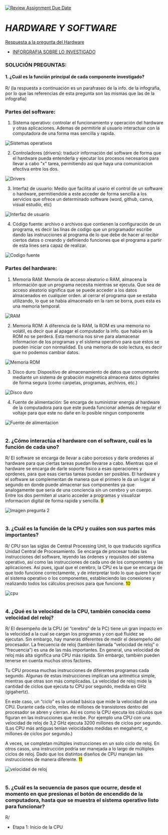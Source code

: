 [![Review Assignment Due Date](https://classroom.github.com/assets/deadline-readme-button-22041afd0340ce965d47ae6ef1cefeee28c7c493a6346c4f15d667ab976d596c.svg)](https://classroom.github.com/a/ZHlrD2sU)
# _HARDWARE Y SOFTWARE_
[Respuesta a la pregunta del Hardware](https://concepto.de/hardware/) 

- [INFORGRAFIA SOBRE LO INVESTIGADO](https://www.canva.com/design/DAGL6WiuH-A/QZUbLkde-qt7zqinvhT6Zg/edit?utm_content=DAGL6WiuH-A&utm_campaign=designshare&utm_medium=link2&utm_source=sharebutton)

### SOLUCIÓN PREGUNTAS: 
#### 1. ¿Cuál es la función principal de cada componente investigado? 

R/ (la respuesta a continuación es un parafraseo de la info. de la infografia, por lo que las referencias de esta pregunta son las mismas que las de la infografia) 

### Partes del software:
1. Sistema operativo:
controlar el funcionamiento y operación del hardware y otras aplicaciones. Ademas de permitirle al usuario interactuar con la computadora de una forma mas sencilla y rapida.

![Sistemas operativos](https://encrypted-tbn0.gstatic.com/images?q=tbn:ANd9GcQpBr_DOApfWgLihofxsactCAhYgJgEu7n3hw&s)

 2. Controladores (drivers):
 traducir información del software de forma que el hardware pueda entenderla y ejecutar los procesos necesarios para llevar a cabo "x" tarea, permitiendo asi que haya una comunicacion efectiva entre los dos.

![Drivers](https://www.redusers.com/noticias/wp-content/uploads/2021/06/Figura-00-5.jpg)

 3. Interfaz de usuario: 
 Medio que facilita al usario el control de un software o hardware, permitiendole a este acceder de forma sencilla a los servicios que ofrece un determinado software (word, github, canva, visual estudio, etc)  
 
![Interfaz de usuario](https://5115875.fs1.hubspotusercontent-na1.net/hub/5115875/hubfs/Blog/Blog_Art%C3%ADculos/Blog_Art%C3%ADculos_2021/Blog_Art%C3%ADculos_2021_Marzo/Blog_Art%C3%ADculos_2021_Marzo_Art54_IU/Blog_Art%C3%ADculos_2021_Marzo_Art54_IU_nuevo/%C2%BFQu%C3%A9-es-lo-que-define-a-una-buena-interfaz-de-usuario-y-c%C3%B3mo-elegirla%3F.jpg?width=950&name=%C2%BFQu%C3%A9-es-lo-que-define-a-una-buena-interfaz-de-usuario-y-c%C3%B3mo-elegirla%3F.jpg)

4. Código fuente: 
archivo o archivos que contienen la configuración de un programa, es decir las linas de codigo que un programador escribe dando las instrucciones al programa de lo que debe de hacer al recibir ciertos datos o creando y definiendo funciones que el programa a partir de esta lines sera capaz de realizar.

![Codigo fuente](https://concepto.de/wp-content/uploads/2019/04/codigo-fuente-e1554759455373.jpg)

### Partes del hardware:
1. Memoria RAM: Memoria de acceso aleatorio o RAM, almacena la información que un programa necesita mientras se ejecuta. Que sea de acceso aleatorio significa que se puede acceder a los datos almacenados en cualquier orden. al cerrar el programa que se estaba utilizando, lo que se habia almacenado en la ram se borra, pues esta es una memoria temporal.

![RAM](https://encrypted-tbn0.gstatic.com/images?q=tbn:ANd9GcT07y_aV-wYte3byoJP8uyepnDVxDpkMskZCQ&s)

2. Memoria ROM: A diferencia de la RAM, la ROM es una memoria no volátil, es decir que al apagar el computador la info. que habia en la ROM no se perderá. Esta memoria nos sirve para alamacenar informacion de los programas y el sistema operativo para que estos se pueden iniciar con normalidad. Es una memoria de solo lectura, es decir que no podemos cambiar datos. 


![Memoria ROM](https://encrypted-tbn0.gstatic.com/images?q=tbn:ANd9GcQ2qNVOz2_gQTibM74bFwG1ijKCbAAXDviRUg&s)

3. Disco duro: 
Dispositivo de almacenamiento de datos que comunmente mediante un sistema de grabación magnetica almacena datos digitales de forma segura (como carpetas, programas, archivos, etc.)

![Disco duro](https://www.babeldgt.com/wp-content/uploads/2019/03/partes_disco_duro.png)

4. Fuente de alimentación: Se encarga de suministrar energia al hardware de la computadora para que este pueda funcionar ademas de regular el voltaje para que este no dañe en lo posible ningun componente

![Fuente de alimentacion](https://www.areatecnologia.com/informatica/imagenes/fuente-de-alimentacion-pc.jpg)

#
### 2. ¿Cómo interactúa el hardware con el software, cuál es la función de cada uno?

R/ El software se encarga de llevar a cabo porcesos y darle oredenes al hardware para que ciertas tareas puedan llevarse a cabo. Mientras que el hardware se encarga de darle soporte fisico a esas operaciones y oprdenes, para que esas ciertas tareas puedan ser posibles.
El hardware y el software se complementan de manera que el primero le da un lugar al segundo en donde puede almacenar sus componentes ya que analogamente que seria de una conciencia sin un cerebro y un cuerpo. Entre los dos permiten al usario acceder a programas y visualizar informacion digital de forma rapida y sencilla. <mark>9</mark>

![Imagen pregunta 2](https://www.mundodeportivo.com/urbantecno/hero/2023/08/hardware-y-software-que-son-y-en-que-se-diferencian.jpg?width=1200&aspect_ratio=16:9)
#
### 3. ¿Cuál es la función de la CPU y cuáles son sus partes más importantes?
R/ CPU son las siglas de Central Processing Unit, lo que traducido significa Unidad Central de Procesamiento. Se encarga de procesar todas las instrucciones del software, leyendo las órdenes y requisitos del sistema operativo, así como las instrucciones de cada uno de los componentes y las aplicaciones. Así pues, igual que el cerebro, la CPU es la que se encarga de que todo funcione correctamente, y de interpretar todo lo que quiere hacer el sistema operativo o los componentes, estableciendo las conexiones y realizando todos los cálculos precisos para que funcione. <mark>10

![cpu](https://i.blogs.es/db6bc5/amd/1366_2000.jpg)
#
### 4. ¿Qué es la velocidad de la CPU, también conocida como velocidad del reloj?
R/ El desempeño de la CPU (el “cerebro” de la PC) tiene un gran impacto en la velocidad a la cual se cargan los programas y con qué fluidez se ejecutan. Sin embargo, hay maneras diferentes de medir el desempeño del procesador. La frecuencia de reloj (también llamada “velocidad de reloj” o “frecuencia”) es una de las más importantes. En general, una velocidad de reloj más alta significa una CPU más rápida. Sin embargo, también pueden tenerse en cuenta muchos otros factores.

Tu CPU procesa muchas instrucciones de diferentes programas cada segundo. Algunas de estas instrucciones implican una aritmética simple, mientras que otras son más complicadas. La velocidad de reloj mide la cantidad de ciclos que ejecuta tu CPU por segundo, medida en GHz (gigahertz).

En este caso, un “ciclo” es la unidad básica que mide la velocidad de una CPU. Durante cada ciclo, miles de millones de transistores dentro del procesador se abren y cierran. Así es como la CPU ejecuta los cálculos que figuran en las instrucciones que recibe.
Por ejemplo una CPU con una velocidad de reloj de 3,2 GHz ejecuta 3200 millones de ciclos por segundo. (Las CPU más antiguas tenían velocidades medidas en megahertz, o millones de ciclos por segundo.)

A veces, se completan múltiples instrucciones en un solo ciclo de reloj. En otros casos, una instrucción podría ser manejada a lo largo de múltiples ciclos de reloj. Dado que los distintos diseños de CPU manejan las instrucciones de manera diferente. <mark>11

![velocidad de reloj](https://www.intel.la/content/dam/www/central-libraries/us/en/images/2023-01/s10-u06-01-illustration-of-varying-cpu-clock-speed-original-rwd.jpg.rendition.intel.web.1648.927.jpg)
#
### 5. ¿Cuál es la secuencia de pasos que ocurre, desde el momento en que presionas el botón de encendido de la computadora, hasta que se muestra el sistema operativo listo para funcionar?
R/  
- Etapa 1: Inicio de la CPU

